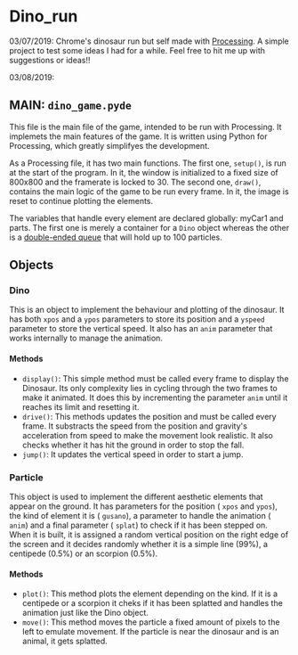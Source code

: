 # Dino_run
03/07/2019: Chrome's dinosaur run but self made with [Processing](https://py.processing.org/). A simple project to test some ideas I had for a while. Feel free to hit me up with suggestions or ideas!!

03/08/2019:
## MAIN: `dino_game.pyde`
This file is the main file of the game, intended to be run with Processing. It implemets
the main features of the game. It is written using Python for Processing, which greatly
simplifyes the development.

As a Processing file, it has two main functions. The first one, `setup()`, is run
at the start of the program. In it, the window is initialized to a fixed size of 800x800 
and the framerate is locked to 30. The second one, `draw()`, contains the main logic
of the game to be run every frame. In it, the image is reset to continue plotting
the elements. 

The variables that handle every element are declared globally: myCar1 and parts. The
first one is merely a container for a `Dino` object whereas the other is a [double-ended queue](https://en.wikipedia.org/wiki/Double-ended_queue) that will hold up to 100 particles.

## Objects

### Dino

This is an object to implement the behaviour and plotting of the dinosaur. It has both `xpos` and a `ypos` parameters to store its position and a `yspeed` parameter
to store the vertical speed. It also has an `anim` parameter that works internally to manage the animation.

#### Methods

* `display()`: This simple method must be called every frame to display the Dinosaur. Its only complexity lies in cycling through 
the two frames to make it animated. It does this by incrementing the parameter `anim` until it reaches its limit and resetting it.
* `drive()`: This methods updates the position and must be called every frame. It substracts the speed from the position 
and gravity's acceleration from speed to make the movement look realistic. It also checks whether it has hit the ground in
order to stop the fall.
* `jump()`: It updates the vertical speed in order to start a jump.

### Particle

This object is used to implement the different aesthetic elements that appear on the ground. 
It has parameters for the position ( `xpos` and `ypos`), the kind of element it is ( 
`gusano`), a parameter to handle the animation ( `anim`) and a final parameter ( `splat`) to check if it has been stepped on. When it is 
built, it is assigned a random vertical position on the right edge of the screen and
it decides randomly whether it is a simple line (99%), a centipede (0.5%) or an scorpion
(0.5%).

#### Methods

* `plot()`: This method plots the element depending on the kind. If it is a centipede 
or a scorpion it cheks if it has been splatted and handles the animation just like the Dino
object.
* `move()`: This method moves the particle a fixed amount of pixels to the left to emulate
movement. If the particle is near the dinosaur and is an animal, it gets splatted.
